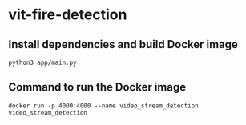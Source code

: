 # vit-fire-detection

## Install dependencies and build Docker image

```python3 app/main.py```

## Command to run the Docker image

```docker run -p 4000:4000 --name video_stream_detection video_stream_detection```